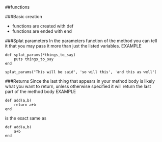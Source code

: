 ##functions

###Basic creation
* functions are created with def
* functions are ended with end

###Splat parameters
In the parameters function of the method you can tell it that you may pass it more than just the listed variables.
EXAMPLE

    def splat_params(*things_to_say)
        puts things_to_say
    end

    splat_params("This will be said", 'so will this', 'and this as well')

###Returns
Since the last thing that appears in your method body is likely what you want to return, unless otherwise specified it will return the last part of the method body
EXAMPLE

    def add(a,b)
        return a+b
    end

is the exact same as

    def add(a,b)
        a+b
    end

